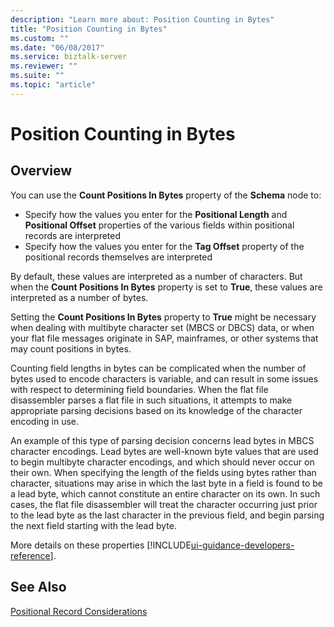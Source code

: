 ```yaml
---
description: "Learn more about: Position Counting in Bytes"
title: "Position Counting in Bytes"
ms.custom: ""
ms.date: "06/08/2017"
ms.service: biztalk-server
ms.reviewer: ""
ms.suite: ""
ms.topic: "article"
---
```

# Position Counting in Bytes

## Overview

You can use the **Count Positions In Bytes** property of the **Schema** node to: 

* Specify how the values you enter for the **Positional Length** and **Positional Offset** properties of the various fields within positional records are interpreted
* Specify how the values you enter for the **Tag Offset** property of the positional records themselves are interpreted

By default, these values are interpreted as a number of characters. But when the **Count Positions In Bytes** property is set to **True**, these values are interpreted as a number of bytes.  
  
 Setting the **Count Positions In Bytes** property to **True** might be necessary when dealing with multibyte character set (MBCS or DBCS) data, or when your flat file messages originate in SAP, mainframes, or other systems that may count positions in bytes.  
  
 Counting field lengths in bytes can be complicated when the number of bytes used to encode characters is variable, and can result in some issues with respect to determining field boundaries. When the flat file disassembler parses a flat file in such situations, it attempts to make appropriate parsing decisions based on its knowledge of the character encoding in use.  
  
 An example of this type of parsing decision concerns lead bytes in MBCS character encodings. Lead bytes are well-known byte values that are used to begin multibyte character encodings, and which should never occur on their own. When specifying the length of the fields using bytes rather than character, situations may arise in which the last byte in a field is found to be a lead byte, which cannot constitute an entire character on its own. In such cases, the flat file disassembler will treat the character occurring just prior to the lead byte as the last character in the previous field, and begin parsing the next field starting with the lead byte.  

More details on these properties [!INCLUDE[ui-guidance-developers-reference](../includes/ui-guidance-developers-reference.md)]. 
  
## See Also  
 [Positional Record Considerations](../core/positional-record-considerations.md)   
